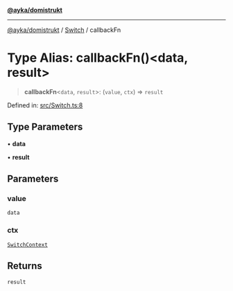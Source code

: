 [**@ayka/domistrukt**](../../../README.md)

***

[@ayka/domistrukt](../../../globals.md) / [Switch](../README.md) / callbackFn

# Type Alias: callbackFn()\<data, result\>

> **callbackFn**\<`data`, `result`\>: (`value`, `ctx`) => `result`

Defined in: [src/Switch.ts:8](https://github.com/AndreyMork/domistrukt/blob/8b5cf3c2b6165986c4aa42ad9bdd7f6c43c22c84/src/Switch.ts#L8)

## Type Parameters

• **data**

• **result**

## Parameters

### value

`data`

### ctx

[`SwitchContext`](../classes/SwitchContext.md)

## Returns

`result`
